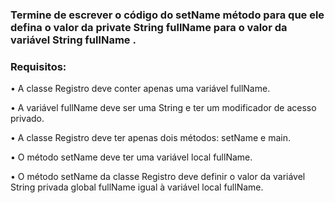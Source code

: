### Termine de escrever o código do setName método para que ele defina o valor da private String fullName para o valor da variável String fullName .

### Requisitos:
•	A classe Registro deve conter apenas uma variável fullName.

•	A variável fullName deve ser uma String e ter um modificador de acesso privado.

•	A classe Registro deve ter apenas dois métodos: setName e main.

•	O método setName deve ter uma variável local fullName.

•	O método setName da classe Registro deve definir o valor da variável String privada global fullName igual à variável local fullName.